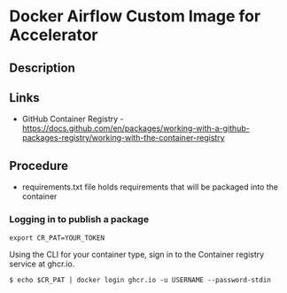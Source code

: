 # Docker Airflow Custom Image for Accelerator

## Description


## Links

* GitHub Container Registry - https://docs.github.com/en/packages/working-with-a-github-packages-registry/working-with-the-container-registry




## Procedure

* requirements.txt file holds requirements that will be packaged into the container


### Logging in to publish a package

```
export CR_PAT=YOUR_TOKEN
```

Using the CLI for your container type, sign in to the Container registry service at ghcr.io.
```
$ echo $CR_PAT | docker login ghcr.io -u USERNAME --password-stdin

```
